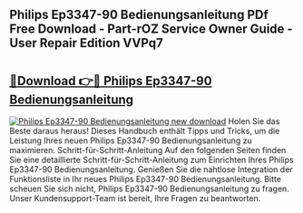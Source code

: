 ## Philips Ep3347-90 Bedienungsanleitung PDf Free Download - Part-rOZ Service Owner Guide - User Repair Edition VVPq7

# <h2><a href="http://df2b83e.blite.top/?on=Philips+Ep3347-90+Bedienungsanleitung">🔗Download 👉🔴 Philips Ep3347-90 Bedienungsanleitung</a></h2>

[![Philips Ep3347-90 Bedienungsanleitung new download](https://i.imgur.com/lujVjoI.png)](http://df2b83e.blite.top/?on=Philips+Ep3347-90+Bedienungsanleitung)
Holen Sie das Beste daraus heraus! Dieses Handbuch enthält Tipps und Tricks, um die Leistung Ihres neuen Philips Ep3347-90 Bedienungsanleitung zu maximieren. Schritt-für-Schritt-Anleitung Auf den folgenden Seiten finden Sie eine detaillierte Schritt-für-Schritt-Anleitung zum Einrichten Ihres Philips Ep3347-90 Bedienungsanleitung. Genießen Sie die nahtlose Integration der Funktionsliste in Ihr neues Philips Ep3347-90 Bedienungsanleitung. Bitte scheuen Sie sich nicht, Philips Ep3347-90 Bedienungsanleitung zu fragen. Unser Kundensupport-Team ist bereit, Ihre Fragen zu beantworten.

